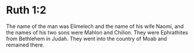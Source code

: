 # Ruth 1:2

The name of the man was Elimelech and the name of his wife Naomi, and the names of his two sons were Mahlon and Chilion. They were Ephrathites from Bethlehem in Judah. They went into the country of Moab and remained there.
